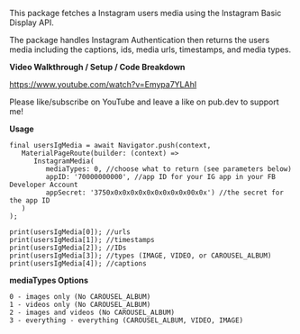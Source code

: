 This package fetches a Instagram users media using the Instagram Basic Display API.

The package handles Instagram Authentication then returns the users media including the captions, ids, media urls, timestamps, and media types.

**Video Walkthrough / Setup / Code Breakdown**

https://www.youtube.com/watch?v=Emypa7YLAhI

Please like/subscribe on YouTube and leave a like on pub.dev to support me!

**Usage**
```
final usersIgMedia = await Navigator.push(context,
   MaterialPageRoute(builder: (context) => 
      InstagramMedia(
         mediaTypes: 0, //choose what to return (see parameters below)
         appID: '70000000000', //app ID for your IG app in your FB Developer Account
         appSecret: '3750x0x0x0x0x0x0x0x0x0x00x0x') //the secret for the app ID
   )
);

print(usersIgMedia[0]); //urls
print(usersIgMedia[1]); //timestamps
print(usersIgMedia[2]); //IDs
print(usersIgMedia[3]); //types (IMAGE, VIDEO, or CAROUSEL_ALBUM)
print(usersIgMedia[4]); //captions
```

**mediaTypes Options**
```
0 - images only (No CAROUSEL_ALBUM)
1 - videos only (No CAROUSEL_ALBUM)
2 - images and videos (No CAROUSEL_ALBUM)
3 - everything - everything (CAROUSEL_ALBUM, VIDEO, IMAGE)
```